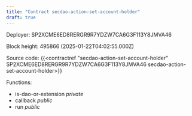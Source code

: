 ```yaml
---
title: "Contract secdao-action-set-account-holder"
draft: true
---
```

Deployer: SP2XCME6ED8RERGR9R7YDZW7CA6G3F113Y8JMVA46


 



Block height: 495866 (2025-01-22T04:02:55.000Z)

Source code: {{<contractref "secdao-action-set-account-holder" SP2XCME6ED8RERGR9R7YDZW7CA6G3F113Y8JMVA46 secdao-action-set-account-holder>}}

Functions:

* is-dao-or-extension _private_
* callback _public_
* run _public_
